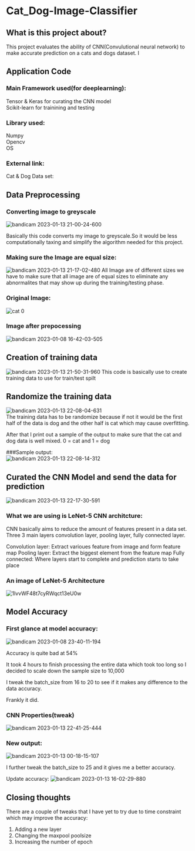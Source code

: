 # Cat_Dog-Image-Classifier



## What is this project about?
This project evaluates the ability of CNN(Convulutional neural network) to make accurate prediction on a cats and dogs dataset. I 

## Application Code
### Main Framework used(for deeplearning):
Tensor & Keras for curating the CNN model <br />
Scikit-learn for trainining and testing <br />

### Library used:
Numpy <br />
Opencv <br />
OS <br />

### External link:
Cat & Dog Data set: 

## Data Preprocessing

### Converting image to greyscale
![bandicam 2023-01-13 21-00-24-600](https://user-images.githubusercontent.com/64311133/212325908-c7d2e5d9-815e-4f76-8487-bfbe584f76eb.jpg)

Basically this code converts my image to greyscale.So it would be less computationally taxing and simplify the algorithm needed for this project.

### Making sure the Image are equal size:


![bandicam 2023-01-13 21-17-02-480](https://user-images.githubusercontent.com/64311133/212332937-5a65fc06-0559-452a-bc1a-be2215a53e49.jpg)
All Image are of different sizes we have to make sure that all image are of equal sizes to eliminate any abnormalites that may show up during the training/testing phase.

### Original Image:

![cat 0](https://user-images.githubusercontent.com/64311133/212333450-d37393f3-bed8-444b-9ffb-68caf33dcf18.jpg)

### Image after prepocessing
![bandicam 2023-01-08 16-42-03-505](https://user-images.githubusercontent.com/64311133/212334115-7c1a9331-a957-4e34-b4dc-21072865caa7.jpg)

## Creation of training data
![bandicam 2023-01-13 21-50-31-960](https://user-images.githubusercontent.com/64311133/212335457-4f592c5d-57f1-46ff-838c-68ec12db95f3.jpg)
This code is basically use to create training data to use for train/test spilt 

## Randomize the training data
![bandicam 2023-01-13 22-08-04-631](https://user-images.githubusercontent.com/64311133/212339889-aca7e023-3ab2-4112-8e1d-97cfaffd5d12.jpg) </br>
The training data has to be randomize because if not it would be the first half of the data is dog and the other half is cat which may cause overfitting.

After that I print out a sample of the output to make sure that the cat and dog data is well mixed. 0 = cat and 1 = dog

###Sample output: </br>
![bandicam 2023-01-13 22-08-14-312](https://user-images.githubusercontent.com/64311133/212340666-8b06c3b6-4e0f-49a6-88c2-4d1127e1cedd.jpg)

## Curated the CNN Model and send the data for prediction
![bandicam 2023-01-13 22-17-30-591](https://user-images.githubusercontent.com/64311133/212342935-a3c7d09a-93f7-4415-a355-8326f81144ad.jpg)

### What we are using is LeNet-5 CNN architcture:

CNN basically aims to reduce the amount of features present in a data set. 
Three 3 main layers convolution layer, pooling layer, fully connected layer.

Convolution layer: Extract varioues feature from image and form feature map
Pooling layer: Extract the biggest element from the feature map
Fully connected: Where layers start to complete and prediction starts to take place 

### An image of LeNet-5 Architecture

![1lvvWF48t7cyRWqct13eU0w](https://user-images.githubusercontent.com/64311133/212344983-c2a314bf-c612-42f8-b1aa-bee32a1a608e.jpeg)

## Model Accuracy

### First glance at model accuracy:

![bandicam 2023-01-08 23-40-11-194](https://user-images.githubusercontent.com/64311133/212346088-66a4e964-8e98-4f01-af09-1e9b28e838a2.jpg)

Accuracy is quite bad at 54%

It took 4 hours to finish processing the entire data which took too long so I decided to scale down the sample size to 10,000 

I tweak the batch_size from 16 to 20 to see if it makes any difference to the data accuracy.

Frankly it did.

### CNN Properties(tweak)
![bandicam 2023-01-13 22-41-25-444](https://user-images.githubusercontent.com/64311133/212347202-86bfc748-dbc6-469f-bce2-1bce87185710.jpg)

### New output:
![bandicam 2023-01-13 00-18-15-107](https://user-images.githubusercontent.com/64311133/212346909-dfdcd249-456c-46be-a752-36322423b431.jpg)

I further tweak the batch_size to 25 and it gives me a better accuracy.

Update accuracy:
![bandicam 2023-01-13 16-02-29-880](https://user-images.githubusercontent.com/64311133/212350844-bc3c2884-db78-4096-9ca2-07d03add97a3.jpg)


## Closing thoughts
There are a couple of tweaks that I have yet to try due to time constraint which may improve the accuracy:
1. Adding a new layer
2. Changing the maxpool poolsize
3. Increasing the number of epoch




